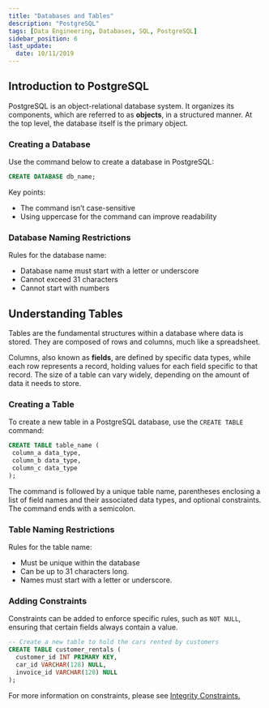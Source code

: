 ```yaml
---
title: "Databases and Tables"
description: "PostgreSQL"
tags: [Data Engineering, Databases, SQL, PostgreSQL]
sidebar_position: 6
last_update:
  date: 10/11/2019
---
```


## Introduction to PostgreSQL

PostgreSQL is an object-relational database system. It organizes its components, which are referred to as **objects**, in a structured manner. At the top level, the database itself is the primary object. 

### Creating a Database

Use the command below to create a database in PostgreSQL:

```sql
CREATE DATABASE db_name; 
```

Key points:

- The command isn’t case-sensitive
- Using uppercase for the command can improve readability

### Database Naming Restrictions

Rules for the database name:

- Database name must start with a letter or underscore
- Cannot exceed 31 characters
- Cannot start with numbers


## Understanding Tables

Tables are the fundamental structures within a database where data is stored. They are composed of rows and columns, much like a spreadsheet.

Columns, also known as **fields**, are defined by specific data types, while each row represents a record, holding values for each field specific to that record. The size of a table can vary widely, depending on the amount of data it needs to store.

### Creating a Table

To create a new table in a PostgreSQL database, use the `CREATE TABLE` command:

```sql
CREATE TABLE table_name (
 column_a data_type,
 column_b data_type,
 column_c data_type
);
```

The command is followed by a unique table name, parentheses enclosing a list of field names and their associated data types, and optional constraints. The command ends with a semicolon.

### Table Naming Restrictions 

Rules for the table name:

- Must be unique within the database 
- Can be up to 31 characters long.
- Names must start with a letter or underscore.

### Adding Constraints 

Constraints can be added to enforce specific rules, such as `NOT NULL`, ensuring that certain fields always contain a value.

```sql
-- Create a new table to hold the cars rented by customers
CREATE TABLE customer_rentals (
  customer_id INT PRIMARY KEY,
  car_id VARCHAR(128) NULL,
  invoice_id VARCHAR(128) NULL
); 
```

For more information on constraints, please see [Integrity Constraints.](/docs/022-Data-Engineering/020-Relational-Databases/002-Attribute-Constraint.md)


